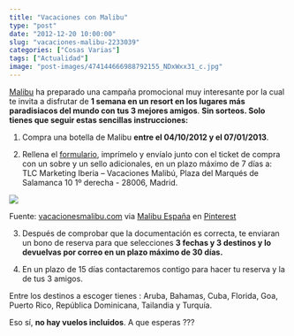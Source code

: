 ```yaml
---
title: "Vacaciones con Malibu"
type: "post"
date: "2012-12-20 10:00:00"
slug: "vacaciones-malibu-2233039"
categories: ["Cosas Varias"]
tags: ["Actualidad"]
image: "post-images/474144666988792155_NDxWxx31_c.jpg"
---
```


[Malibu](http://goo.gl/8lc0a) ha preparado una campaña promocional muy interesante por la cual te invita a disfrutar de **1 semana en un resort en los lugares más paradisiacos del mundo con tus 3 mejores amigos**. **Sin sorteos. Solo tienes que seguir estas sencillas instrucciones:**  
  
1. Compra una botella de Malibu **entre el 04/10/2012 y el 07/01/2013**.  
  
2. Rellena el [formulario](http://www.vacacionesmalibu.com/Descarga), imprímelo y envíalo junto con el ticket de compra con un sobre y un sello adicionales, en un plazo máximo de 7 días a: TLC Marketing Iberia – Vacaciones Malibú, Plaza del Marqués de Salamanca 10 1º derecha - 28006, Madrid.  
  
[![](post-images/474144666988792155_NDxWxx31_c.jpg)](http://pinterest.com/pin/474144666988792155/)

Fuente: [vacacionesmalibu.com](http://www.vacacionesmalibu.com/) via [Malibu España](http://pinterest.com/malibuespana/) en [Pinterest](http://pinterest.com)



   
  
3. Después de comprobar que la documentación es correcta, te enviaran un bono de reserva para que selecciones **3 fechas y 3 destinos y lo devuelvas por correo en un plazo máximo de 30 días.**  
  
4. En un plazo de 15 días contactaremos contigo para hacer tu reserva y la de tus 3 amigos.  
  
Entre los destinos a escoger tienes : Aruba, Bahamas, Cuba, Florida, Goa, Puerto Rico, República Dominicana, Tailandia y Turquía.  
  
Eso sí, **no hay vuelos incluidos**. A que esperas ???